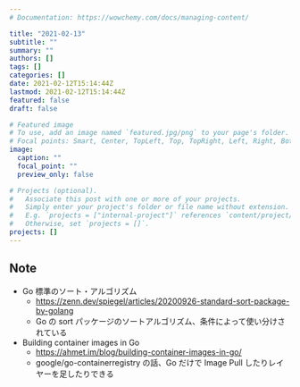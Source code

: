 ```yaml
---
# Documentation: https://wowchemy.com/docs/managing-content/

title: "2021-02-13"
subtitle: ""
summary: ""
authors: []
tags: []
categories: []
date: 2021-02-12T15:14:44Z
lastmod: 2021-02-12T15:14:44Z
featured: false
draft: false

# Featured image
# To use, add an image named `featured.jpg/png` to your page's folder.
# Focal points: Smart, Center, TopLeft, Top, TopRight, Left, Right, BottomLeft, Bottom, BottomRight.
image:
  caption: ""
  focal_point: ""
  preview_only: false

# Projects (optional).
#   Associate this post with one or more of your projects.
#   Simply enter your project's folder or file name without extension.
#   E.g. `projects = ["internal-project"]` references `content/project/deep-learning/index.md`.
#   Otherwise, set `projects = []`.
projects: []
---
```


## Note

* Go 標準のソート・アルゴリズム
  * https://zenn.dev/spiegel/articles/20200926-standard-sort-package-by-golang
  * Go の sort パッケージのソートアルゴリズム、条件によって使い分けされている
* Building container images in Go
  * https://ahmet.im/blog/building-container-images-in-go/
  * google/go-containerregistry の話、Go だけで Image Pull したりレイヤーを足したりできる
